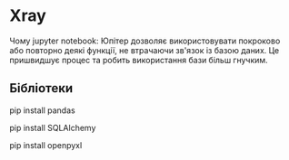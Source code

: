 # Xray
Чому jupyter notebook: Юпітер дозволяє використовувати покроково або повторно деякі функції, не втрачаючи зв'язок із базою даних. Це пришвидшує процес та робить використання бази більш гнучким.  


## Бібліотеки

pip install pandas

pip install SQLAlchemy

pip install openpyxl
